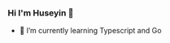 ### Hi I'm Huseyin 👋

- 🌱 I’m currently learning Typescript and Go

<!--![matrix](https://user-images.githubusercontent.com/7265736/98467374-f5343980-21e5-11eb-9aad-bc5f2af49098.gif)

![matrix](https://cr-ss-service.azurewebsites.net/api/ScreenShot?widget=summary&username=capan)

<!--
**capan/capan** is a ✨ _special_ ✨ repository because its `README.md` (this file) appears on your GitHub profile.

Here are some ideas to get you started:

- 🔭 I’m currently working on ...

- 👯 I’m looking to collaborate on ...
- 🤔 I’m looking for help with ...
- 💬 Ask me about ...
- 📫 How to reach me: ...
- 😄 Pronouns: ...
- ⚡ Fun fact: ...
-->

